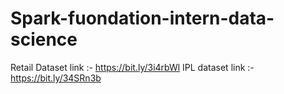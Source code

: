 # Spark-fuondation-intern-data-science

Retail Dataset link :- https://bit.ly/3i4rbWl
IPL dataset link :- https://bit.ly/34SRn3b
